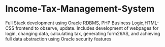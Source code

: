 # Income-Tax-Management-System
Full Stack development using Oracle RDBMS, PHP Business Logic,HTML-CSS frontend to observe, update. Includes development of webpages for login, changing data, calculating tax, generating form26AS, and achieving full data abstraction using Oracle security features
